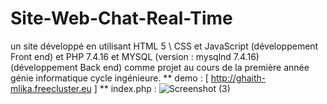 # Site-Web-Chat-Real-Time
un site développé en utilisant HTML 5 \ CSS  et JavaScript (développement Front end) et PHP 7.4.16 et MYSQL (version : mysqlnd 7.4.16) (développement Back end) comme projet au cours de la première année génie informatique cycle ingénieure.
** demo : [ http://ghaith-mlika.freecluster.eu ]
** index.php : ![Screenshot (3)](https://user-images.githubusercontent.com/85968443/157959233-a136d16d-d0a8-4e12-8a8e-2e0f84e4cbeb.png)
